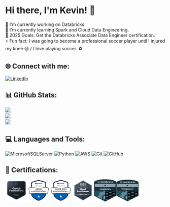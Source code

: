 # Hi there, I'm Kevin! 👋​

🔭 I'm currently working on Databricks.<br>🌱 I'm currently learning Spark and Cloud Data Engineering.<br>🥅 2025 Goals: Get the Databricks Associate Data Engineer certification.<br>⚡ Fun fact: I was going to become a professional soccer player until I injured my knee 😆​ / I love playing soccer. ⚽​


## 🌐 Connect with me:
[![LinkedIn](https://img.shields.io/badge/LinkedIn-%230077B5.svg?logo=linkedin&logoColor=white)](https://linkedin.com/in/kevintirado-k7) 


## 📊 GitHub Stats:
![](https://github-readme-stats.vercel.app/api?username=KevJosTd&theme=dark&hide_border=false&include_all_commits=true&count_private=true)<br/>
![](https://nirzak-streak-stats.vercel.app/?user=KevJosTd&theme=dark&hide_border=false)<br/>
![](https://github-readme-stats.vercel.app/api/top-langs/?username=KevJosTd&theme=dark&hide_border=false&include_all_commits=true&count_private=true&layout=compact)

## 💻 Languages and Tools:
![MicrosoftSQLServer](https://img.shields.io/badge/Microsoft%20SQL%20Server-CC2927?style=plastic&logo=microsoft%20sql%20server&logoColor=white) ![Python](https://img.shields.io/badge/python-3670A0?style=plastic&logo=python&logoColor=ffdd54) ![AWS](https://img.shields.io/badge/AWS-%23FF9900.svg?style=plastic&logo=amazon-aws&logoColor=white) ![Git](https://img.shields.io/badge/git-%23F05033.svg?style=plastic&logo=git&logoColor=white) ![GitHub](https://img.shields.io/badge/github-%23121011.svg?style=plastic&logo=github&logoColor=white)

## 🏅 Certifications:

<div style="display: flex;">
  <img src="/Images/GitHubFoundations.png" width="70" height="70">
  <img src="/Images/AzureFundamentals.png" width="70" height="70">
  <img src="/Images/AzureDataFundamentals.png" width="70" height="70">
  <img src="/Images/AWSCloudPractitioner.png" width="70" height="70">
  <img src="/Images/DatabricksFundamentals.png" width="70" height="70">
  <img src="/Images/DatabricksAIGenerativeFundamentals.png" width="70" height="70">
</div>








<!-- Proudly created with GPRM ( https://gprm.itsvg.in ) -->
